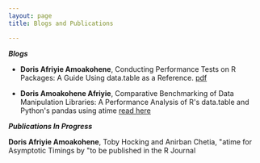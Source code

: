 ```yaml
---
layout: page
title: Blogs and Publications

---
```

***Blogs***

- **Doris Afriyie Amoakohene**, Conducting Performance Tests on R Packages: A Guide Using data.table as a Reference. [pdf](https://github.com/rdatatable-community/The-Raft/tree/main/posts/2024-09-01-Performance-Doris_Amoakohene)

-  **Doris Amoakohene Afriyie**, Comparative Benchmarking of Data Manipulation Libraries: A Performance Analysis of R's data.table and Python's pandas using atime [read here](https://github.com/rdatatable-community/The-Raft/tree/main/posts/2024-09-01-Performance%20Comparison%3A%20Data.table%20in%20R%20and%20Pandas%20in%20Python-Doris%20Amoakohene)



***Publications In Progress***

**Doris Afriyie Amoakohene**, Toby Hocking and Anirban Chetia, "atime for Asymptotic Timings by "to be published in the R Journal



